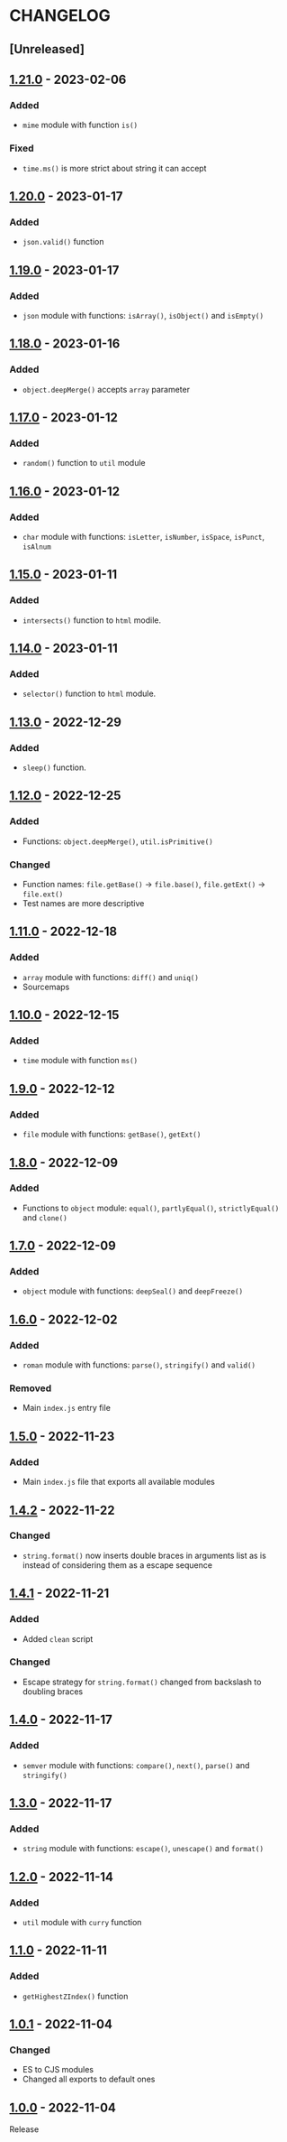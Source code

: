 # CHANGELOG

## [Unreleased]

## [1.21.0](../../compare/1.20.0..1.21.0) - 2023-02-06
### Added
- `mime` module with function `is()`

### Fixed
- `time.ms()` is more strict about string it can accept

## [1.20.0](../../compare/1.19.0..1.20.0) - 2023-01-17
### Added
- `json.valid()` function

## [1.19.0](../../compare/1.18.0..1.19.0) - 2023-01-17
### Added
- `json` module with functions: `isArray()`, `isObject()` and `isEmpty()`

## [1.18.0](../../compare/1.17.0..1.18.0) - 2023-01-16
### Added
- `object.deepMerge()` accepts `array` parameter

## [1.17.0](../../compare/1.16.0..1.17.0) - 2023-01-12
### Added
- `random()` function to `util` module

## [1.16.0](../../compare/1.15.0..1.16.0) - 2023-01-12
### Added
- `char` module with functions: `isLetter`, `isNumber`, `isSpace`, `isPunct`, `isAlnum`

## [1.15.0](../../compare/1.14.0..1.15.0) - 2023-01-11
### Added
- `intersects()` function to `html` modile.

## [1.14.0](../../compare/1.13.0..1.14.0) - 2023-01-11
### Added
- `selector()` function to `html` module.

## [1.13.0](../../compare/1.12.0..1.13.0) - 2022-12-29
### Added
- `sleep()` function.

## [1.12.0](../../compare/1.11.0..1.12.0) - 2022-12-25
### Added
- Functions: `object.deepMerge()`, `util.isPrimitive()`

### Changed
- Function names: `file.getBase()` -> `file.base()`, `file.getExt()` -> `file.ext()`
- Test names are more descriptive

## [1.11.0](../../compare/1.10.0..1.11.0) - 2022-12-18
### Added
- `array` module with functions: `diff()` and `uniq()`
- Sourcemaps

## [1.10.0](../../compare/1.9.0..1.10.0) - 2022-12-15
### Added
- `time` module with function `ms()`

## [1.9.0](../../compare/1.8.0..1.9.0) - 2022-12-12
### Added
- `file` module with functions: `getBase()`, `getExt()`

## [1.8.0](../../compare/1.7.0..1.8.0) - 2022-12-09
### Added
- Functions to `object` module: `equal()`, `partlyEqual()`, `strictlyEqual()` and `clone()`

## [1.7.0](../../compare/1.6.0..1.7.0) - 2022-12-09
### Added
- `object` module with functions: `deepSeal()` and `deepFreeze()`

## [1.6.0](../../compare/1.5.0..1.6.0) - 2022-12-02
### Added
- `roman` module with functions: `parse()`, `stringify()` and `valid()`

### Removed
- Main `index.js` entry file

## [1.5.0](../../compare/1.4.2..1.5.0) - 2022-11-23
### Added
- Main `index.js` file that exports all available modules

## [1.4.2](../../compare/1.4.1..1.4.2) - 2022-11-22
### Changed
- `string.format()` now inserts double braces in arguments list as is instead of considering them as a escape sequence

## [1.4.1](../../compare/1.4.0..1.4.1) - 2022-11-21
### Added
- Added `clean` script

### Changed
- Escape strategy for `string.format()` changed from backslash to doubling braces

## [1.4.0](../../compare/1.3.0..1.4.0) - 2022-11-17
### Added
- `semver` module with functions: `compare()`, `next()`, `parse()` and `stringify()`

## [1.3.0](../../compare/1.2.0..1.3.0) - 2022-11-17
### Added
- `string` module with functions: `escape()`, `unescape()` and `format()`

## [1.2.0](../../compare/1.1.0..1.2.0) - 2022-11-14
### Added
- `util` module with `curry` function

## [1.1.0](../../compare/1.0.1..1.1.0) - 2022-11-11
### Added
- `getHighestZIndex()` function

## [1.0.1](../../compare/1.0.0..1.0.1) - 2022-11-04
### Changed
- ES to CJS modules
- Changed all exports to default ones

## [1.0.0](../../tree/1.0.0) - 2022-11-04
Release
